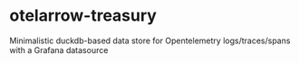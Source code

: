 # otelarrow-treasury
Minimalistic duckdb-based data store for Opentelemetry logs/traces/spans with a Grafana datasource
